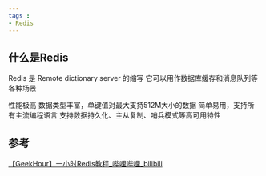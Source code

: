 ```yaml
---
tags : 
- Redis
---
```


## 什么是Redis

Redis  是 Remote dictionary server 的缩写
它可以用作数据库缓存和消息队列等各种场景

性能极高
数据类型丰富，单键值对最大支持512M大小的数据
简单易用，支持所有主流编程语言
支持数据持久化、主从复制、哨兵模式等高可用特性


## 参考

[【GeekHour】一小时Redis教程\_哔哩哔哩\_bilibili](https://www.bilibili.com/video/BV1Jj411D7oG/?)